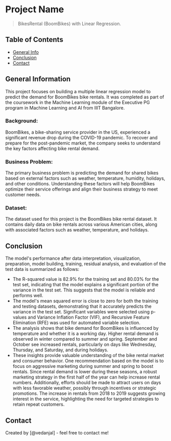 # Project Name
> BikesRental (BoomBikes) with Linear Regression.


## Table of Contents
* [General Info](#general-information)
* [Conclusion](#Conclusion)
* [Contact](#contact)

<!-- You can include any other section that is pertinent to your problem -->

## General Information
This project focuses on building a multiple linear regression model to predict the demand for BoomBikes bike rentals. It was completed as part of the coursework in the Machine Learning module of the Executive PG program in Machine Learning and AI from IIIT Bangalore.

### Background:
BoomBikes, a bike-sharing service provider in the US, experienced a significant revenue drop during the COVID-19 pandemic. To recover and prepare for the post-pandemic market, the company seeks to understand the key factors affecting bike rental demand.

### Business Problem:
The primary business problem is predicting the demand for shared bikes based on external factors such as weather, temperature, humidity, holidays, and other conditions. Understanding these factors will help BoomBikes optimize their service offerings and align their business strategy to meet customer needs.

### Dataset:
The dataset used for this project is the BoomBikes bike rental dataset. It contains daily data on bike rentals across various American cities, along with associated factors such as weather, temperature, and holidays.

<!-- You don't have to answer all the questions - just the ones relevant to your project. -->

## Conclusion
The model's performance after data interpretation, visualization, preparation, model building, training, residual analysis, and evaluation of the test data is summarized as follows:

* The R-squared value is 82.9% for the training set and 80.03% for the test set, indicating that the model explains a significant portion of the variance in the test set. This suggests that the model is reliable and performs well.
* The model's mean squared error is close to zero for both the training and testing datasets, demonstrating that it accurately predicts the variance in the test set. Significant variables were selected using p-values and Variance Inflation Factor (VIF), and Recursive Feature Elimination (RFE) was used for automated variable selection.
* The analysis shows that bike demand for BoomBikes is influenced by temperature and whether it is a working day. Higher rental demand is observed in winter compared to summer and spring. September and October see increased rentals, particularly on days like Wednesday, Thursday, and Saturday, and during holidays.
* These insights provide valuable understanding of the bike rental market and consumer behavior. One recommendation based on the model is to focus on aggressive marketing during summer and spring to boost rentals. Since rental demand is lower during these seasons, a robust marketing strategy in the first half of the year can help increase rental numbers. Additionally, efforts should be made to attract users on days with less favorable weather, possibly through incentives or strategic promotions. The increase in rentals from 2018 to 2019 suggests growing interest in the service, highlighting the need for targeted strategies to retain repeat customers.


## Contact
Created by [@vedanjal] - feel free to contact me!


<!-- Optional -->
<!-- ## License -->
<!-- This project is open source and available under the [... License](). -->

<!-- You don't have to include all sections - just the one's relevant to your project -->
